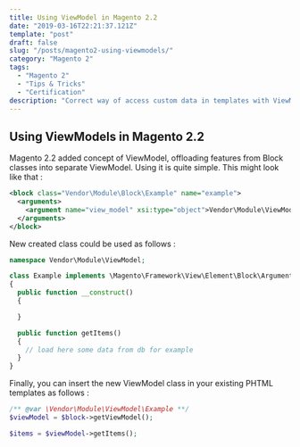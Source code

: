 ```yaml
---
title: Using ViewModel in Magento 2.2 
date: "2019-03-16T22:21:37.121Z"
template: "post"
draft: false
slug: "/posts/magento2-using-viewmodels/"
category: "Magento 2"
tags:
  - "Magento 2"
  - "Tips & Tricks"
  - "Certification"
description: "Correct way of access custom data in templates with ViewModel."
---
```


## Using ViewModels in Magento 2.2

Magento 2.2 added concept of ViewModel, offloading features from Block classes into separate ViewModel. Using it is quite simple. This might look like that :
```xml
<block class="Vendor\Module\Block\Example" name="example">
  <arguments>
    <argument name="view_model" xsi:type="object">Vendor\Module\ViewModel\Example</argument>
  </arguments>
</block>
```

New created class could be used as follows :
```php
namespace Vendor\Module\ViewModel;

class Example implements \Magento\Framework\View\Element\Block\ArgumentInterface
{
  public function __construct()
  {

  }

  public function getItems()
  {
    // load here some data from db for example
  }
}
```

Finally, you can insert the new ViewModel class in your existing PHTML templates as follows :
```php
/** @var \Vendor\Module\ViewModel\Example **/
$viewModel = $block->getViewModel();

$items = $viewModel->getItems();
```
